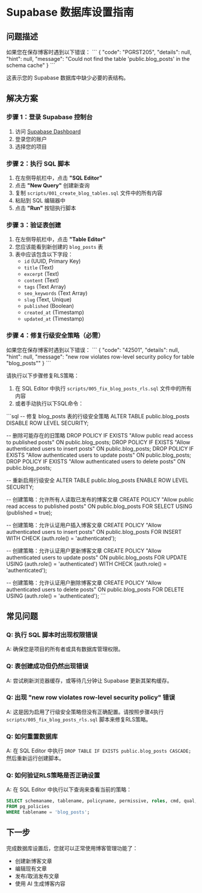 # Supabase 数据库设置指南

## 问题描述

如果您在保存博客时遇到以下错误：
\`\`\`
{
    "code": "PGRST205",
    "details": null,
    "hint": null,
    "message": "Could not find the table 'public.blog_posts' in the schema cache"
}
\`\`\`

这表示您的 Supabase 数据库中缺少必要的表结构。

## 解决方案

### 步骤 1：登录 Supabase 控制台

1. 访问 [Supabase Dashboard](https://supabase.com/dashboard)
2. 登录您的账户
3. 选择您的项目

### 步骤 2：执行 SQL 脚本

1. 在左侧导航栏中，点击 **"SQL Editor"**
2. 点击 **"New Query"** 创建新查询
3. 复制 `scripts/001_create_blog_tables.sql` 文件中的所有内容
4. 粘贴到 SQL 编辑器中
5. 点击 **"Run"** 按钮执行脚本

### 步骤 3：验证表创建

1. 在左侧导航栏中，点击 **"Table Editor"**
2. 您应该能看到新创建的 `blog_posts` 表
3. 表中应该包含以下字段：
   - `id` (UUID, Primary Key)
   - `title` (Text)
   - `excerpt` (Text)
   - `content` (Text)
   - `tags` (Text Array)
   - `seo_keywords` (Text Array)
   - `slug` (Text, Unique)
   - `published` (Boolean)
   - `created_at` (Timestamp)
   - `updated_at` (Timestamp)

### 步骤 4：修复行级安全策略（必需）

如果您在保存博客时遇到以下错误：
\`\`\`
{
    "code": "42501",
    "details": null,
    "hint": null,
    "message": "new row violates row-level security policy for table \"blog_posts\""
}
\`\`\`

请执行以下步骤修复RLS策略：

1. 在 SQL Editor 中执行 `scripts/005_fix_blog_posts_rls.sql` 文件中的所有内容
2. 或者手动执行以下SQL命令：

\`\`\`sql
-- 修复 blog_posts 表的行级安全策略
ALTER TABLE public.blog_posts DISABLE ROW LEVEL SECURITY;

-- 删除可能存在的旧策略
DROP POLICY IF EXISTS "Allow public read access to published posts" ON public.blog_posts;
DROP POLICY IF EXISTS "Allow authenticated users to insert posts" ON public.blog_posts;
DROP POLICY IF EXISTS "Allow authenticated users to update posts" ON public.blog_posts;
DROP POLICY IF EXISTS "Allow authenticated users to delete posts" ON public.blog_posts;

-- 重新启用行级安全
ALTER TABLE public.blog_posts ENABLE ROW LEVEL SECURITY;

-- 创建策略：允许所有人读取已发布的博客文章
CREATE POLICY "Allow public read access to published posts" ON public.blog_posts
    FOR SELECT USING (published = true);

-- 创建策略：允许认证用户插入博客文章
CREATE POLICY "Allow authenticated users to insert posts" ON public.blog_posts
    FOR INSERT WITH CHECK (auth.role() = 'authenticated');

-- 创建策略：允许认证用户更新博客文章
CREATE POLICY "Allow authenticated users to update posts" ON public.blog_posts
    FOR UPDATE USING (auth.role() = 'authenticated')
    WITH CHECK (auth.role() = 'authenticated');

-- 创建策略：允许认证用户删除博客文章
CREATE POLICY "Allow authenticated users to delete posts" ON public.blog_posts
    FOR DELETE USING (auth.role() = 'authenticated');
\`\`\`

## 常见问题

### Q: 执行 SQL 脚本时出现权限错误
A: 确保您是项目的所有者或具有数据库管理权限。

### Q: 表创建成功但仍然出现错误
A: 尝试刷新浏览器缓存，或等待几分钟让 Supabase 更新其架构缓存。

### Q: 出现 "new row violates row-level security policy" 错误
A: 这是因为启用了行级安全策略但没有正确配置。请按照步骤4执行 `scripts/005_fix_blog_posts_rls.sql` 脚本来修复RLS策略。

### Q: 如何重置数据库
A: 在 SQL Editor 中执行 `DROP TABLE IF EXISTS public.blog_posts CASCADE;` 然后重新运行创建脚本。

### Q: 如何验证RLS策略是否正确设置
A: 在 SQL Editor 中执行以下查询来查看当前的策略：
```sql
SELECT schemaname, tablename, policyname, permissive, roles, cmd, qual, with_check
FROM pg_policies 
WHERE tablename = 'blog_posts';
```

## 下一步

完成数据库设置后，您就可以正常使用博客管理功能了：
- 创建新博客文章
- 编辑现有文章
- 发布/取消发布文章
- 使用 AI 生成博客内容
